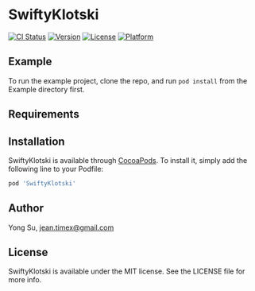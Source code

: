 # SwiftyKlotski

[![CI Status](https://img.shields.io/travis/jeantimex/SwiftyKlotski.svg?style=flat)](https://travis-ci.org/jeantimex/SwiftyKlotski)
[![Version](https://img.shields.io/cocoapods/v/SwiftyKlotski.svg?style=flat)](https://cocoapods.org/pods/SwiftyKlotski)
[![License](https://img.shields.io/cocoapods/l/SwiftyKlotski.svg?style=flat)](https://cocoapods.org/pods/SwiftyKlotski)
[![Platform](https://img.shields.io/cocoapods/p/SwiftyKlotski.svg?style=flat)](https://cocoapods.org/pods/SwiftyKlotski)

## Example

To run the example project, clone the repo, and run `pod install` from the Example directory first.

## Requirements

## Installation

SwiftyKlotski is available through [CocoaPods](https://cocoapods.org). To install
it, simply add the following line to your Podfile:

```ruby
pod 'SwiftyKlotski'
```

## Author

Yong Su, jean.timex@gmail.com

## License

SwiftyKlotski is available under the MIT license. See the LICENSE file for more info.
